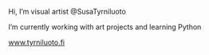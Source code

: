 Hi, I’m visual artist @SusaTyrniluoto

I’m currently working with art projects and learning Python

www.tyrniluoto.fi

<!---
SusaTyrniluoto/SusaTyrniluoto is a ✨ special ✨ repository because its `README.md` (this file) appears on your GitHub profile.
You can click the Preview link to take a look at your changes.
--->
